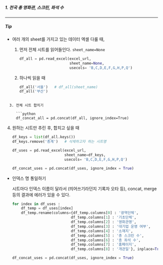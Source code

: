 ##### 1. 전국 총 영화관, 스크린, 좌석 수





___

##### Tip

- 여러 개의 sheet를 가지고 있는 데이터 엑셀 다룰 때,

  1. 먼저 전체 시트를 읽어들인다. `sheet_name=None`

     ```python
     df_all = pd.read_excel(excel_url, 
                            sheet_name=None, 
                            usecols= 'B,C,D,E,F,G,H,P,Q')
     ```

  2. 하나씩 읽을 때

     ```python
     df_all('서울')	# df_all(sheet_name)
     df_all('부산')
     ```

```
  
  3. 전체 시트 합치기
  
     ```python
     df_concat_all = pd.concat(df_all, ignore_index=True)
```

  4. 원하는 시트만 추린 후, 합치고 싶을 때

     ```python
     df_keys = list(df_all.keys())
     df_keys.remove('총계')	# 삭제하고자 하는 시트명
     
     df_uses = pd.read_excel(excel_url,
                             sheet_name=df_keys,
                             usecols= 'B,C,D,E,F,G,H,P,Q')
     
     df_concat_uses = pd.concat(df_uses, ignore_index = True)
     
     ```

- 인덱스 명 통일하기

  시트마다 인덱스 이름이 달라서 (띄어쓰기라던지 기록자 오타 등), concat, merge 등의 결과에 에러가 있을 수 있다.

  ```python
  for index in df_uses :
      df_temp = df_uses[index]
      df_temp.rename(columns={df_temp.columns[0] : '광역단체',
                             df_temp.columns[1] : '기초단체',
                             df_temp.columns[2] : '영화관명',
                             df_temp.columns[3] : '대기업 운영 여부',
                             df_temp.columns[4] : '소재지',
                             df_temp.columns[5] : '총 스크린 수',
                             df_temp.columns[6] : '총 좌석 수',
                             df_temp.columns[7] : '홈페이지',
                             df_temp.columns[8] : '개관일'}, inplace=True)
  
  df_concat_uses = pd.concat(df_uses, ignore_index = True)
  ```

  

